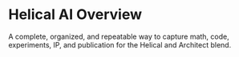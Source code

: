 # Helical AI Overview
A complete, organized, and repeatable way to capture math, code, experiments, IP, and publication for the Helical and Architect blend.
